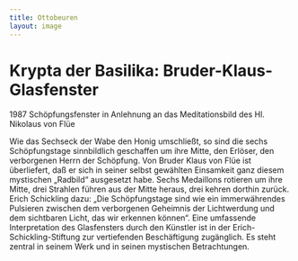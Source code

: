 ```yaml
---
title: Ottobeuren
layout: image
---
```


# Krypta der Basilika: Bruder-Klaus-Glasfenster

1987 Schöpfungsfenster in Anlehnung an das Meditationsbild des Hl. Nikolaus von Flüe

Wie das Sechseck der Wabe den Honig umschließt, so sind die sechs Schöpfungstage sinnbildlich geschaffen um ihre Mitte, den Erlöser, den verborgenen Herrn der Schöpfung. Von Bruder Klaus von Flüe ist überliefert, daß er sich in seiner selbst gewählten Einsamkeit ganz diesem mystischen „Radbild“ ausgesetzt habe. Sechs Medaillons rotieren um ihre Mitte, drei Strahlen führen aus der Mitte heraus, drei kehren dorthin zurück.
Erich Schickling dazu: „Die Schöpfungstage sind wie ein immerwährendes Pulsieren zwischen dem verborgenen Geheimnis der Lichtwerdung und dem sichtbaren Licht, das wir erkennen können“.
Eine umfassende Interpretation des Glasfensters durch den Künstler ist in der Erich-Schickling-Stiftung zur vertiefenden Beschäftigung zugänglich. Es steht zentral in seinem Werk und in seinen mystischen Betrachtungen.
